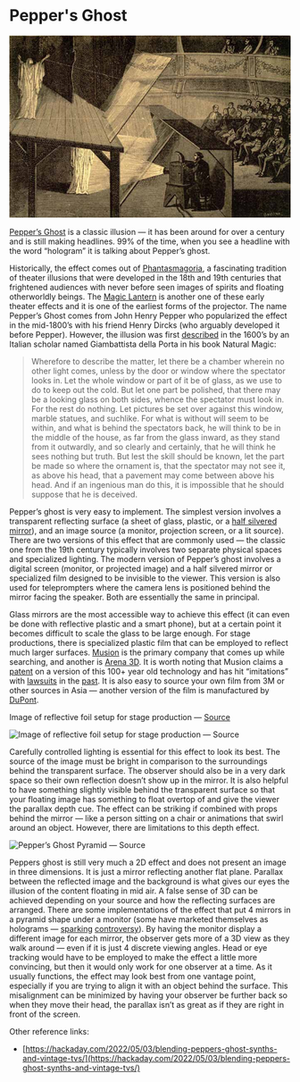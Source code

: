 # Pepper's Ghost

![Pepper’s Ghost Diagram — Source](../.gitbook/assets/15EQda21R4rAgU6EvuswyuA.jpeg)

[Pepper’s Ghost](https://en.wikipedia.org/wiki/Pepper's\_ghost) is a classic illusion — it has been around for over a century and is still making headlines. 99% of the time, when you see a headline with the word “hologram” it is talking about Pepper’s ghost.

Historically, the effect comes out of [Phantasmagoria](https://en.wikipedia.org/wiki/Phantasmagoria), a fascinating tradition of theater illusions that were developed in the 18th and 19th centuries that frightened audiences with never before seen images of spirits and floating otherworldly beings. The [Magic Lantern](http://www.magiclantern.org.uk/history/history01.php) is another one of these early theater effects and it is one of the earliest forms of the projector. The name Pepper’s Ghost comes from John Henry Pepper who popularized the effect in the mid-1800’s with his friend Henry Dircks (who arguably developed it before Pepper). However, the illusion was first [described](http://www.mindserpent.com/American\_History/books/Porta/jportac17.html#bk17VIII) in the 1600’s by an Italian scholar named Giambattista della Porta in his book Natural Magic:

> Wherefore to describe the matter, let there be a chamber wherein no other light comes, unless by the door or window where the spectator looks in. Let the whole window or part of it be of glass, as we use to do to keep out the cold. But let one part be polished, that there may be a looking glass on both sides, whence the spectator must look in. For the rest do nothing. Let pictures be set over against this window, marble statues, and suchlike. For what is without will seem to be within, and what is behind the spectators back, he will think to be in the middle of the house, as far from the glass inward, as they stand from it outwardly, and so clearly and certainly, that he will think he sees nothing but truth. But lest the skill should be known, let the part be made so where the ornament is, that the spectator may not see it, as above his head, that a pavement may come between above his head. And if an ingenious man do this, it is impossible that he should suppose that he is deceived.

Pepper’s ghost is very easy to implement. The simplest version involves a transparent reflecting surface (a sheet of glass, plastic, or a [half silvered mirror](http://en.wikipedia.org/wiki/Beam\_splitter)), and an image source (a monitor, projection screen, or a lit source). There are two versions of this effect that are commonly used — the classic one from the 19th century typically involves two separate physical spaces and specialized lighting. The modern version of Pepper’s ghost involves a digital screen (monitor, or projected image) and a half silvered mirror or specialized film designed to be invisible to the viewer. This version is also used for teleprompters where the camera lens is positioned behind the mirror facing the speaker. Both are essentially the same in principal.

Glass mirrors are the most accessible way to achieve this effect (it can even be done with reflective plastic and a smart phone), but at a certain point it becomes difficult to scale the glass to be large enough. For stage productions, there is specialized plastic film that can be employed to reflect much larger surfaces. [Musion](http://musion.com) is the primary company that comes up while searching, and another is [Arena 3D](http://www.arena3d.com). It is worth noting that Musion claims a [patent](https://worldwide.espacenet.com/publicationDetails/biblio?CC=US\&NR=5865519\&KC=\&FT=E\&locale=en\_EP) on a version of this 100+ year old technology and has hit “imitations” with [lawsuits](http://www.hollywoodreporter.com/thr-esq/hologram-lawsuit-alki-david-michael-jackson-690899) in the [past](http://www.digitalsignagenews.eu/index.php?option=com\_content\&view=article\&id=488:musion-an-open-response-to-arena-3d\&catid=41:industry-news\&Itemid=71). It is also easy to source your own film from 3M or other sources in Asia — another version of the film is manufactured by [DuPont](http://www.proavbiz-europe.com/index.php?option=com\_content\&view=article\&id=6184:the-battle-of-new-orleans-musion-vs-arena-3d\&catid=86:feature\&Itemid=401984).

Image of reflective foil setup for stage production — [Source](http://www.glimmdisplay.com)

![Image of reflective foil setup for stage production — Source](https://miro.medium.com/max/1400/1\*ldpO6XtOgOor\_c9j2Hqs7w.jpeg)

Carefully controlled lighting is essential for this effect to look its best. The source of the image must be bright in comparison to the surroundings behind the transparent surface. The observer should also be in a very dark space so their own reflection doesn’t show up in the mirror. It is also helpful to have something slightly visible behind the transparent surface so that your floating image has something to float overtop of and give the viewer the parallax depth cue. The effect can be striking if combined with props behind the mirror — like a person sitting on a chair or animations that swirl around an object. However, there are limitations to this depth effect.

![Pepper’s Ghost Pyramid — Source](https://miro.medium.com/max/1000/1\*d0L-cF7kPwAnNZOnwNZJCw.jpeg)

Peppers ghost is still very much a 2D effect and does not present an image in three dimensions. It is just a mirror reflecting another flat plane. Parallax between the reflected image and the background is what gives our eyes the illusion of the content floating in mid air. A false sense of 3D can be achieved depending on your source and how the reflecting surfaces are arranged. There are some implementations of the effect that put 4 mirrors in a pyramid shape under a monitor (some have marketed themselves as holograms — [sparking](https://medium.com/@sableraph/is-the-holus-3d-hologram-the-biggest-scam-in-the-history-of-kickstarter-6e86dd5bde7d#.laqsjfr5f) [controversy](http://joanielemercier.com/kickstarter\_is\_broken/)). By having the monitor display a different image for each mirror, the observer gets more of a 3D view as they walk around — even if it is just 4 discrete viewing angles. Head or eye tracking would have to be employed to make the effect a little more convincing, but then it would only work for one observer at a time. As it usually functions, the effect may look best from one vantage point, especially if you are trying to align it with an object behind the surface. This misalignment can be minimized by having your observer be further back so when they move their head, the parallax isn’t as great as if they are right in front of the screen.



Other reference links:

* [https://hackaday.com/2022/05/03/blending-peppers-ghost-synths-and-vintage-tvs/](https://hackaday.com/2022/05/03/blending-peppers-ghost-synths-and-vintage-tvs/)
